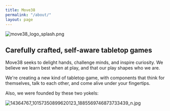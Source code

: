 ```yaml
---
title: Move38
permalink: "/about/"
layout: page
---
```


![move38_logo_splash.png](/uploads/move38_logo_splash.png)

## **Carefully crafted, self-aware tabletop games**

Move38 seeks to delight hands, challenge minds, and inspire curiosity. We believe we learn best when at play, and that our play shapes who we are. 

We're creating a new kind of tabletop game, with components that think for themselves, talk to each other, and come alive under your fingertips. 

Also, we were founded by these two yokels:

![14364767_10157350899620123_1885569746873733439_n.jpg](/uploads/14364767_10157350899620123_1885569746873733439_n.jpg/500x427)